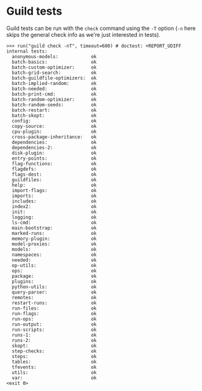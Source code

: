 # Guild tests

Guild tests can be run with the `check` command using the `-T` option
(`-n` here skips the general check info as we're just interested in
tests).

    >>> run("guild check -nT", timeout=600) # doctest: +REPORT_UDIFF
    internal tests:
      anonymous-models:            ok
      batch-basics:                ok
      batch-custom-optimizer:      ok
      batch-grid-search:           ok
      batch-guildfile-optimizers:  ok
      batch-implied-random:        ok
      batch-needed:                ok
      batch-print-cmd:             ok
      batch-random-optimizer:      ok
      batch-random-seeds:          ok
      batch-restart:               ok
      batch-skopt:                 ok
      config:                      ok
      copy-source:                 ok
      cpu-plugin:                  ok
      cross-package-inheritance:   ok
      dependencies:                ok
      dependencies-2:              ok
      disk-plugin:                 ok
      entry-points:                ok
      flag-functions:              ok
      flagdefs:                    ok
      flags-dest:                  ok
      guildfiles:                  ok
      help:                        ok
      import-flags:                ok
      imports:                     ok
      includes:                    ok
      index2:                      ok
      init:                        ok
      logging:                     ok
      ls-cmd:                      ok
      main-bootstrap:              ok
      marked-runs:                 ok
      memory-plugin:               ok
      model-proxies:               ok
      models:                      ok
      namespaces:                  ok
      needed:                      ok
      op-utils:                    ok
      ops:                         ok
      package:                     ok
      plugins:                     ok
      python-utils:                ok
      query-parser:                ok
      remotes:                     ok
      restart-runs:                ok
      run-files:                   ok
      run-flags:                   ok
      run-ops:                     ok
      run-output:                  ok
      run-scripts:                 ok
      runs-1:                      ok
      runs-2:                      ok
      skopt:                       ok
      step-checks:                 ok
      steps:                       ok
      tables:                      ok
      tfevents:                    ok
      utils:                       ok
      var:                         ok
    <exit 0>

